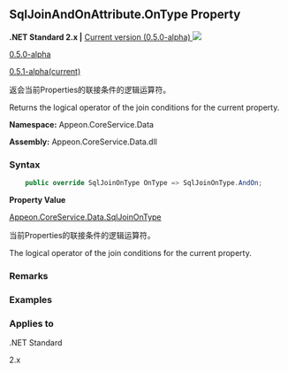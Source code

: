## **SqlJoinAndOnAttribute.OnType Property**

**.NET Standard 2.x |**  <a href="javascript:void(0)" class="dropdown">Current version (0.5.0-alpha) <img src="~/images/dropdown.png"/></a>

<div class="otherversions"  value="versdiv">

<a href="javascript:void(0)">0.5.0-alpha</a>

<a href="javascript:void(0)">0.5.1-alpha(current)</a>

</div>

返会当前Properties的联接条件的逻辑运算符。

Returns the logical operator of the join conditions for the current property.

 **Namespace:** Appeon.CoreService.Data

 **Assembly:** Appeon.CoreService.Data.dll

### **Syntax**

```c#
    public override SqlJoinOnType OnType => SqlJoinOnType.AndOn;
```

**Property Value**

[Appeon.CoreService.Data.SqlJoinOnType](../../../../SqlJoinOnType/SqlJoinOnType.html)

当前Properties的联接条件的逻辑运算符。

The logical operator of the join conditions for the current property.

### **Remarks**



### **Examples**



### **Applies to**

.NET Standard 

2.x